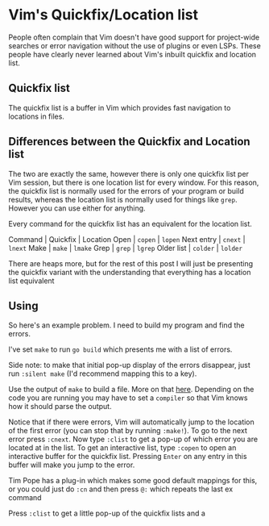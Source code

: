 # Vim's Quickfix/Location list


People often complain that Vim doesn't have good support for project-wide searches or error navigation without the use of plugins or even LSPs. These people have clearly never learned about Vim's inbuilt quickfix and location list.


## Quickfix list

The quickfix list is a buffer in Vim which provides fast navigation to locations in files. 


## Differences between the Quickfix and Location list

The two are exactly the same, however there is only one quickfix list per Vim session, but there is one location list for every window. For this reason, the quickfix list is normally used for the errors of your program or build results, whereas the location list is normally used for things like `grep`. However you can use either for anything.

Every command for the quickfix list has an equivalent for the location list. 

Command | Quickfix | Location 
Open | `copen` | `lopen`
Next entry | `cnext` | `lnext`
Make | `make` | `lmake`
Grep | `grep` | `lgrep`
Older list | `colder` | `lolder`

There are heaps more, but for the rest of this post I will just be presenting the quickfix variant with the understanding that everything has a location list equivalent

## Using

So here's an example problem. I need to build my program and find the errors.

I've set `make` to run `go build` which presents me with a list of errors. 

Side note: to make that initial pop-up display of the errors disappear, just run `:silent make` (I'd recommend mapping this to a key).

Use the output of `make` to build a file. More on that [here](). Depending on the code you are running you may have to set a `compiler` so that Vim knows how it should parse the output. 

Notice that if there were errors, Vim will automatically jump to the location of the first error (you can stop that by running `:make!`). To go to the next error press `:cnext`. Now type `:clist` to get a pop-up of which error you are located at in the list. To get an interactive list, type `:copen` to open an interactive buffer for the quickfix list. Pressing `Enter` on any entry in this buffer will make you jump to the error.

Tim Pope has a plug-in which makes some good default mappings for this, or you could just do `:cn` and then press `@:` which repeats the last ex command

Press `:clist` to get a little pop-up of the quickfix lists and a 


